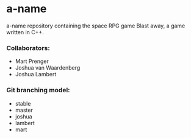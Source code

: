 # a-name

a-name repository containing the space RPG game Blast away, a game written in C++.

### Collaborators:

- Mart Prenger
- Joshua van Waardenberg
- Joshua Lambert

### Git branching model:

- stable
- master
- joshua
- lambert
- mart
